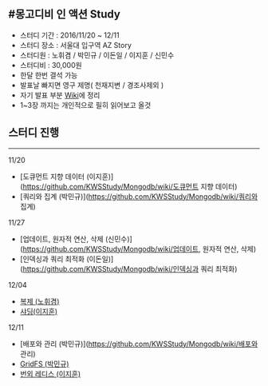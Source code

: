 #몽고디비 인 액션 Study
-----------------------------------------------------
 - 스터디 기간 : 2016/11/20 ~ 12/11
 - 스터디 장소 : 서울대 입구역 AZ Story
 - 스터디원 : 노휘겸 / 박민규 / 이돈일 / 이지훈 / 신민수
 - 스터디비 : 30,000원
 - 한달 한번 결석 가능
 - 발표날 빠지면 영구 제명( 천재지변 / 경조사제외 )
 - 자기 발표 부분 [Wiki](https://github.com/KWSStudy/Mongodb/wiki)에 정리
 - 1~3장 까지는 개인적으로 필히 읽어보고 올것
 
## 스터디 진행
----------------------------------------------------
11/20 
- [도큐먼트 지향 데이터 (이지훈)](https://github.com/KWSStudy/Mongodb/wiki/도큐먼트 지향 데이터)
- [쿼리와 집계 (박민규)](https://github.com/KWSStudy/Mongodb/wiki/쿼리와 집계)

11/27
- [업데이트, 원자적 연산, 삭제 (신민수)](https://github.com/KWSStudy/Mongodb/wiki/업데이트, 원자적 연산, 삭제)
- [인덱싱과 쿼리 최적화 (이돈일)](https://github.com/KWSStudy/Mongodb/wiki/인덱싱과 쿼리 최적화)

12/04
- [복제 (노휘겸)](https://github.com/KWSStudy/Mongodb/wiki/복제)
- [샤딩(이지훈)](https://github.com/KWSStudy/Mongodb/wiki/샤딩)

12/11
- [배포와 관리 (박민규)](https://github.com/KWSStudy/Mongodb/wiki/배포와 관리)
- [GridFS (박민규)](https://github.com/KWSStudy/Mongodb/wiki/GridFS)
- [번외 레디스 (이지훈)](https://github.com/KWSStudy/Mongodb/wiki/레디스)
